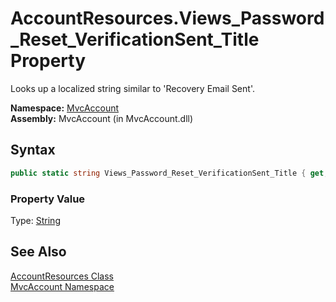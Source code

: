 AccountResources.Views_Password_Reset_VerificationSent_Title Property
=====================================================================
Looks up a localized string similar to 'Recovery Email Sent'.

**Namespace:** [MvcAccount][1]  
**Assembly:** MvcAccount (in MvcAccount.dll)

Syntax
------

```csharp
public static string Views_Password_Reset_VerificationSent_Title { get; }
```

### Property Value
Type: [String][2]

See Also
--------
[AccountResources Class][3]  
[MvcAccount Namespace][1]  

[1]: ../README.md
[2]: http://msdn.microsoft.com/en-us/library/s1wwdcbf
[3]: README.md